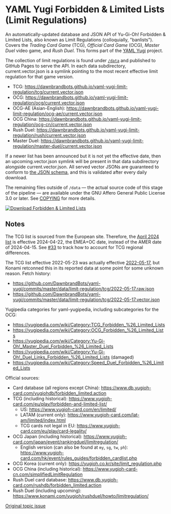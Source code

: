 # YAML Yugi Forbidden & Limited Lists (Limit Regulations)

An automatically-updated database and JSON API of Yu-Gi-Oh! Forbidden & Limited Lists, also known as Limit Regulations
(colloquially, "banlists"). Covers the _Trading Card Game_ (TCG), _Official Card Game_ (OCG), _Master Duel_ video game,
and _Rush Duel_. This forms part of the [YAML Yugi](https://github.com/DawnbrandBots/yaml-yugi) project.

The collection of limit regulations is found under [`/data`](/data) and published to GitHub Pages to serve the API.
In each data subdirectory, current.vector.json is a symlink pointing to the most recent effective limit regulation for
that game version.

- TCG: https://dawnbrandbots.github.io/yaml-yugi-limit-regulation/tcg/current.vector.json
- OCG: https://dawnbrandbots.github.io/yaml-yugi-limit-regulation/ocg/current.vector.json
- OCG-AE (Asian-English): https://dawnbrandbots.github.io/yaml-yugi-limit-regulation/ocg-ae/current.vector.json
- OCG China: https://dawnbrandbots.github.io/yaml-yugi-limit-regulation/ocg-cn/current.vector.json
- Rush Duel: https://dawnbrandbots.github.io/yaml-yugi-limit-regulation/rush/current.vector.json
- Master Duel: https://dawnbrandbots.github.io/yaml-yugi-limit-regulation/master-duel/current.vector.json

If a newer list has been announced but it is not yet the effective date, then an upcoming.vector.json symlink will be
present in that data subdirectory alongside current.vector.json. All served vector JSONs are guaranteed to conform to
[the JSON schema](src/vector.schema.yaml), and this is validated after every daily download.

The remaining files outside of `/data` — the actual source code of this stage of the pipeline — are available under the
GNU Affero General Public License 3.0 or later. See [COPYING](./COPYING) for more details.

[![Download Forbidden & Limited Lists](https://github.com/DawnbrandBots/yaml-yugi-limit-regulation/actions/workflows/limit-regulation.yaml/badge.svg)](https://github.com/DawnbrandBots/yaml-yugi-limit-regulation/actions/workflows/limit-regulation.yaml)

## Notes

The TCG list is sourced from the European site. Therefore, the [April 2024 list](https://yugipedia.com/wiki/April_2024_Lists_(TCG))
is effective 2024-04-22, the EMEA+OC date, instead of the AMER date of 2024-04-15. See [#33](https://github.com/DawnbrandBots/yaml-yugi-limit-regulation/issues/33)
to track how to account for TCG regional differences.

The TCG list effective 2022-05-23 was actually effective [2022-05-17](https://yugipedia.com/wiki/May_2022_Lists_(TCG)),
but Konami retconned this in its reported data at some point for some unknown reason. Fetch history:
- https://github.com/DawnbrandBots/yaml-yugi/commits/master/data/limit-regulation/tcg/2022-05-17.raw.json
- https://github.com/DawnbrandBots/yaml-yugi/commits/master/data/limit-regulation/tcg/2022-05-17.vector.json

Yugipedia categories for yaml-yugipedia, including subcategories for the OCG:
- https://yugipedia.com/wiki/Category:TCG_Forbidden_%26_Limited_Lists
- https://yugipedia.com/wiki/Category:OCG_Forbidden_%26_Limited_Lists
- https://yugipedia.com/wiki/Category:Yu-Gi-Oh!_Master_Duel_Forbidden_%26_Limited_Lists
- https://yugipedia.com/wiki/Category:Yu-Gi-Oh!_Duel_Links_Forbidden_%26_Limited_Lists (damaged)
- https://yugipedia.com/wiki/Category:Speed_Duel_Forbidden_%26_Limited_Lists

Official sources:
- Card database (all regions except China): https://www.db.yugioh-card.com/yugiohdb/forbidden_limited.action
- TCG (including historical): https://www.yugioh-card.com/eu/play/forbidden-and-limited-list/
  - US: https://www.yugioh-card.com/en/limited/
  - LATAM (current only): https://www.yugioh-card.com/lat-am/limited/index.html
  - TCG cards not legal in EU: https://www.yugioh-card.com/eu/play/card-legality/
- OCG Japan (including historical): https://www.yugioh-card.com/japan/event/rankingduel/limitregulation/
  - English version (can also be found at `my`, `sg`, `tw`, `ph`): https://www.yugioh-card.com/hk/event/rules_guides/forbidden_cardlist.php
- OCG Korea (current only): https://yugioh.co.kr/site/limit_regulation.php
- OCG China (including historical): https://www.yugioh-card-cn.com/simplifiedLimitRegulation
- Rush Duel card database: https://www.db.yugioh-card.com/rushdb/forbidden_limited.action
- Rush Duel (including upcoming): https://www.konami.com/yugioh/rushduel/howto/limitregulation/

[Original topic issue](https://github.com/DawnbrandBots/yaml-yugi/issues/8)
